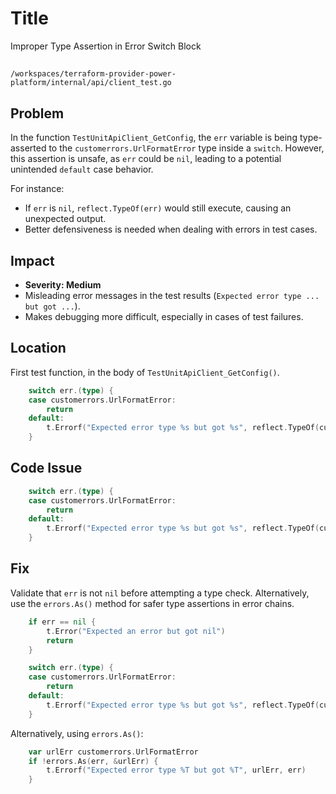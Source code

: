 # Title

Improper Type Assertion in Error Switch Block

##

`/workspaces/terraform-provider-power-platform/internal/api/client_test.go`

## Problem

In the function `TestUnitApiClient_GetConfig`, the `err` variable is being type-asserted to the `customerrors.UrlFormatError` type inside a `switch`. However, this assertion is unsafe, as `err` could be `nil`, leading to a potential unintended `default` case behavior.

For instance:
- If `err` is `nil`, `reflect.TypeOf(err)` would still execute, causing an unexpected output.
- Better defensiveness is needed when dealing with errors in test cases.

## Impact

- **Severity: Medium**
- Misleading error messages in the test results (`Expected error type ... but got ...`).
- Makes debugging more difficult, especially in cases of test failures.

## Location

First test function, in the body of `TestUnitApiClient_GetConfig()`.

```go
	switch err.(type) {
	case customerrors.UrlFormatError:
		return
	default:
		t.Errorf("Expected error type %s but got %s", reflect.TypeOf(customerrors.UrlFormatError{}), reflect.TypeOf(err))
	}
```

## Code Issue

```go
	switch err.(type) {
	case customerrors.UrlFormatError:
		return
	default:
		t.Errorf("Expected error type %s but got %s", reflect.TypeOf(customerrors.UrlFormatError{}), reflect.TypeOf(err))
	}
```

## Fix

Validate that `err` is not `nil` before attempting a type check. Alternatively, use the `errors.As()` method for safer type assertions in error chains.

```go
	if err == nil {
		t.Error("Expected an error but got nil")
		return
	}

	switch err.(type) {
	case customerrors.UrlFormatError:
		return
	default:
		t.Errorf("Expected error type %s but got %s", reflect.TypeOf(customerrors.UrlFormatError{}), reflect.TypeOf(err))
	}
```

Alternatively, using `errors.As()`:

```go
	var urlErr customerrors.UrlFormatError
	if !errors.As(err, &urlErr) {
		t.Errorf("Expected error type %T but got %T", urlErr, err)
	}
```
